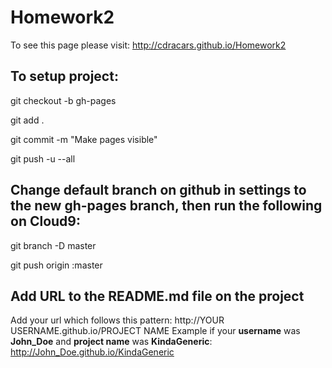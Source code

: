 Homework2
=========

To see this page please visit: http://cdracars.github.io/Homework2

To setup project:
--------------------
git checkout -b gh-pages

git add .

git commit -m "Make pages visible"

git push -u --all

Change default branch on github in settings to the new gh-pages branch, then run the following on Cloud9:
--------------------
git branch -D master

git push origin :master

Add URL to the README.md file on the project
---------------------
Add your url which follows this pattern: http://YOUR USERNAME.github.io/PROJECT NAME
Example if your **username** was **John_Doe** and **project name** was **KindaGeneric**: http://John_Doe.github.io/KindaGeneric
